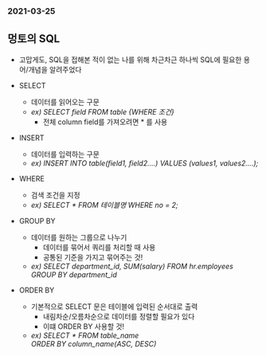### 2021-03-25

## 멍토의 SQL
- 고맙게도, SQL을 접해본 적이 없는 나를 위해 차근차근 하나씩 SQL에 필요한 용어/개념을 알려주었다

- SELECT
    - 데이터를 읽어오는 구문
    - *ex) SELECT field FROM table {WHERE 조건}*
        - 전체 column field를 가져오려면 * 를 사용
        
- INSERT
    - 데이터를 입력하는 구문
    - *ex) INSERT INTO table(field1, field2....) VALUES (values1, values2....);*

- WHERE
    - 검색 조건을 지정
    - *ex) SELECT * FROM 테이블명 WHERE no = 2;*
    
- GROUP BY
    - 데이터를 원하는 그룹으로 나누기
        - 데이터를 묶어서 쿼리를 처리할 때 사용
        - 공통된 기준을 가지고 묶어주는 것!
    - *ex) SELECT department_id, SUM(salary) FROM hr.employees*  
          *GROUP BY department_id* 
          
- ORDER BY
    - 기본적으로 SELECT 문은 테이블에 입력된 순서대로 출력
        - 내림차순/오름차순으로 데이터를 정렬할 필요가 있다
        - 이떄 ORDER BY 사용할 것!
    - *ex) SELECT * FROM table_name*  
          *ORDER BY column_name(ASC, DESC)*